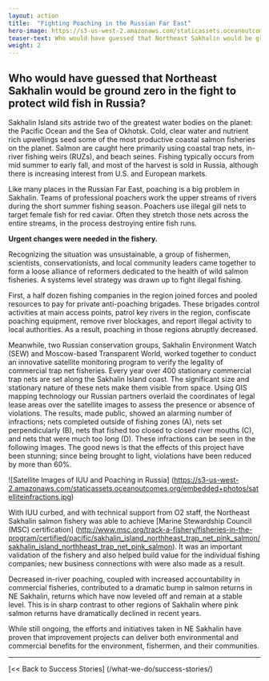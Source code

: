 ```yaml
---
layout: action
title:  "Fighting Poaching in the Russian Far East"
hero-image: https://s3-us-west-2.amazonaws.com/staticassets.oceanoutcomes.org/hero+photos/nesakhalinsuccesshero.jpg
teaser-text: Who would have guessed that Northeast Sakhalin would be ground zero in the fight to protect wild fish in Russia?
weight: 2
---
```

## Who would have guessed that Northeast Sakhalin would be ground zero in the fight to protect wild fish in Russia?

Sakhalin Island sits astride two of the greatest water bodies on the planet: the Pacific Ocean and the Sea of Okhotsk. Cold, clear water and nutrient rich upwellings seed some of the most productive coastal salmon fisheries on the planet. Salmon are caught here primarily using coastal trap nets, in-river fishing weirs (RUZs), and beach seines. Fishing typically occurs from mid summer to early fall, and most of the harvest is sold in Russia, although there is increasing interest from U.S. and European markets. 

Like many places in the Russian Far East, poaching is a big problem in Sakhalin. Teams of professional poachers work the upper streams of rivers during the short summer fishing season. Poachers use illegal gill nets to target female fish for red caviar. Often they stretch those nets across the entire streams, in the process destroying entire fish runs.

**Urgent changes were needed in the fishery.** 

Recognizing the situation was unsustainable, a group of fishermen, scientists, conservationists, and local community leaders came together to form a loose alliance of reformers dedicated to the health of wild salmon fisheries. A systems level strategy was drawn up to fight illegal fishing.
 
First, a half dozen fishing companies in the region joined forces and pooled resources to pay for private anti-poaching brigades. These brigades control activities at main access points, patrol key rivers in the region, confiscate poaching equipment, remove river blockages, and report illegal activity to local authorities. As a result, poaching in those regions abruptly decreased.

Meanwhile, two Russian conservation groups, Sakhalin Environment Watch (SEW) and Moscow-based Transparent World, worked together to conduct an innovative satellite monitoring program to verify the legality of commercial trap net fisheries. Every year over 400 stationary commercial trap nets are set along the Sakhalin Island coast. The significant size and stationary nature of these nets make them visible from space. Using GIS mapping technology our Russian partners overlaid the coordinates of legal lease areas over the satellite images to assess the presence or absence of violations. The results, made public, showed an alarming number of infractions; nets completed outside of fishing zones (A), nets set perpendicularly (B), nets that fished too closed to closed river mouths (C), and nets that were much too long (D). These infractions can be seen in the following images. The good news is that the effects of this project have been stunning; since being brought to light, violations have been reduced by more than 60%.

![Satellite Images of IUU and Poaching in Russia] (https://s3-us-west-2.amazonaws.com/staticassets.oceanoutcomes.org/embedded+photos/satelliteinfractions.jpg)

With IUU curbed, and with technical support from O2 staff, the Northeast Sakhalin salmon fishery was able to achieve [Marine Stewardship Council (MSC) certification] (http://www.msc.org/track-a-fishery/fisheries-in-the-program/certified/pacific/sakhalin_island_northheast_trap_net_pink_salmon/sakhalin_island_northheast_trap_net_pink_salmon). It was an important validation of the fishery and also helped build value for the individual fishing companies; new business connections with were also made as a result.

Decreased in-river poaching, coupled with increased accountability in commercial fisheries, contributed to a dramatic bump in salmon returns in NE Sakhalin, returns which have now leveled off and remain at a stable level. This is in sharp contrast to other regions of Sakhalin where pink salmon returns have dramatically declined in recent years. 

While still ongoing, the efforts and initiatives taken in NE Sakhalin have proven that improvement projects can deliver both environmental and commercial benefits for the environment, fishermen, and their communities.

-----

[<< Back to Success Stories] (/what-we-do/success-stories/)
